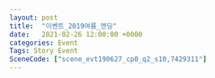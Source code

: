 ```yaml
---
layout: post
title:  "이벤트_2019여름_엔딩"
date:   2021-02-26 12:00:00 +0000
categories: Event
Tags: Story Event
SceneCode: ["scene_evt190627_cp0_q2_s10,7429311"]
---
```

